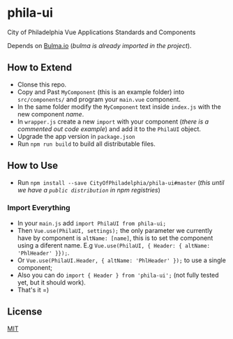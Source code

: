 # phila-ui
City of Philadelphia Vue Applications Standards and Components

Depends on [Bulma.io](https://bulma.io/) (_bulma is already imported in the project_).

## How to Extend
- Clonse this repo.
- Copy and Past `MyComponent` (this is an example folder) into `src/components/` and program your `main.vue` component.
- In the same folder modify the `MyComponent` text inside `index.js` with the new component *name*.
- In `wrapper.js` create a new `import` with your component (_there is a commented out code example_) and add it to the `PhilaUI` object.
- Upgrade the app version in `package.json`
- Run `npm run build` to build all distributable files.

## How to Use
- Run `npm install --save CityOfPhiladelphia/phila-ui#master` (_this until we have a `public distribution` in npm registries_)

### Import Everything
- In your `main.js` add `import PhilaUI from phila-ui;`
- Then `Vue.use(PhilaUI, settings);` the only parameter we currently have by component is `altName: [name]`, this is to set the component using a diferent name. E.g `Vue.use(PhilaUI, { Header: { altName: 'PhlHeader' }});`.
- Or `Vue.use(PhilaUI.Header, { altName: 'PhlHeader' });` to use a single component;
- Also you can do `import { Header } from 'phila-ui';` (not fully tested yet, but it should work).
- That's it =)

## License

[MIT](LICENSE)
